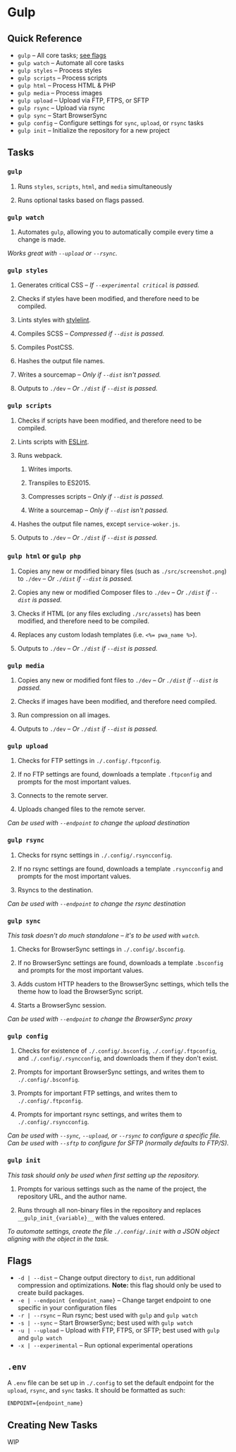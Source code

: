 # Gulp

## Quick Reference

- `gulp` &ndash; All core tasks; [see flags](#flags)
- `gulp watch` &ndash; Automate all core tasks
- `gulp styles` &ndash; Process styles
- `gulp scripts` &ndash; Process scripts
- `gulp html` &ndash; Process HTML & PHP
- `gulp media` &ndash; Process images
- `gulp upload` &ndash; Upload via FTP, FTPS, or SFTP
- `gulp rsync` &ndash; Upload via rsync
- `gulp sync` &ndash; Start BrowserSync
- `gulp config` &ndash; Configure settings for `sync`, `upload`, or `rsync` tasks
- `gulp init` &ndash; Initialize the repository for a new project

## Tasks

### `gulp`

1. Runs `styles`, `scripts`, `html`, and `media` simultaneously

2. Runs optional tasks based on flags passed.

### `gulp watch`

1. Automates `gulp`, allowing you to automatically compile every time a change is made.

*Works great with `--upload` or `--rsync`.*

### `gulp styles`

1. Generates critical CSS &ndash; *If `--experimental critical` is passed.*

2. Checks if styles have been modified, and therefore need to be compiled.

3. Lints styles with [stylelint](https://stylelint.io/).

4. Compiles SCSS &ndash; *Compressed if `--dist` is passed.*

5. Compiles PostCSS.

6. Hashes the output file names.

7. Writes a sourcemap &ndash; *Only if `--dist` isn't passed.*

8. Outputs to `./dev` &ndash; *Or `./dist` if `--dist` is passed.*

### `gulp scripts`

1. Checks if scripts have been modified, and therefore need to be compiled.

2. Lints scripts with [ESLint](https://eslint.org/).

3. Runs webpack.

    1. Writes imports.

    2. Transpiles to ES2015.

    3. Compresses scripts &ndash; *Only if `--dist` is passed.*

    4. Write a sourcemap &ndash; *Only if `--dist` isn't passed.*

4. Hashes the output file names, except `service-woker.js`.

7. Outputs to `./dev` &ndash; *Or `./dist` if `--dist` is passed.*

### `gulp html` or `gulp php`

1. Copies any new or modified binary files (such as `./src/screenshot.png`) to `./dev` &ndash; *Or `./dist` if `--dist` is passed.*

2. Copies any new or modified Composer files to `./dev` &ndash; *Or `./dist` if `--dist` is passed.*

3. Checks if HTML (or any files excluding `./src/assets`) has been modified, and therefore need to be compiled.

4. Replaces any custom lodash templates (i.e. `<%= pwa_name %>`).

5. Outputs to `./dev` &ndash; *Or `./dist` if `--dist` is passed.*

### `gulp media`

1. Copies any new or modified font files to `./dev` &ndash; *Or `./dist` if `--dist` is passed.*

2. Checks if images have been modified, and therefore need compiled.

3. Run compression on all images.

4. Outputs to `./dev` &ndash; *Or `./dist` if `--dist` is passed.*

### `gulp upload`

1. Checks for FTP settings in `./.config/.ftpconfig`.

2. If no FTP settings are found, downloads a template `.ftpconfig` and prompts for the most important values.

3. Connects to the remote server.

4. Uploads changed files to the remote server.

*Can be used with `--endpoint` to change the upload destination*

### `gulp rsync`

1. Checks for rsync settings in `./.config/.rsyncconfig`.

2. If no rsync settings are found, downloads a template `.rsyncconfig` and prompts for the most important values.

3. Rsyncs to the destination.

*Can be used with `--endpoint` to change the rsync destination*

### `gulp sync`

*This task doesn't do much standalone &ndash; it's to be used with `watch`.*

1. Checks for BrowserSync settings in `./.config/.bsconfig`.

2. If no BrowserSync settings are found, downloads a template `.bsconfig` and prompts for the most important values.

3. Adds custom HTTP headers to the BrowserSync settings, which tells the theme how to load the BrowserSync script.

4. Starts a BrowserSync session.

*Can be used with `--endpoint` to change the BrowserSync proxy*

### `gulp config`

1. Checks for existence of `./.config/.bsconfig`, `./.config/.ftpconfig`, and `./.config/.rsyncconfig`, and downloads them if they don't exist.

2. Prompts for important BrowserSync settings, and writes them to `./.config/.bsconfig`.

3. Prompts for important FTP settings, and writes them to `./.config/.ftpconfig`.

4. Prompts for important rsync settings, and writes them to `./.config/.rsyncconfig`.

*Can be used with `--sync`, `--upload`, or `--rsync` to configure a specific file.*
*Can be used with `--sftp` to configure for SFTP (normally defaults to FTP/S).*

### `gulp init`

*This task should only be used when first setting up the repository.*

1. Prompts for various settings such as the name of the project, the repository URL, and the author name.

2. Runs through all non-binary files in the repository and replaces `__gulp_init_{variable}__` with the values entered.

*To automate settings, create the file `./.config/.init` with a JSON object aligning with the object in the task.*

## Flags

- `-d | --dist` &ndash; Change output directory to `dist`, run additional compression and optimizations. **Note:** this flag should only be used to create build packages.
- `-e | --endpoint {endpoint_name}` &ndash; Change target endpoint to one specific in your configuration files
- `-r | --rsync` &ndash; Run rsync; best used with `gulp` and `gulp watch`
- `-s | --sync` &ndash; Start BrowserSync; best used with `gulp watch`
- `-u | --upload` &ndash; Upload with FTP, FTPS, or SFTP; best used with `gulp` and `gulp watch`
- `-x | --experimental` &ndash; Run optional experimental operations

## `.env`

A `.env` file can be set up in `./.config` to set the default endpoint for the `upload`, `rsync`, and `sync` tasks. It should be formatted as such:

```
ENDPOINT={endpoint_name}
```

## Creating New Tasks

WIP
